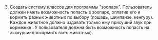 3. Создать систему классов для программы "зоопарк".
        Пользователь должен иметь возможность попасть в зоопарк, оплатив его и кормить разных животных по выбору
        (лошадь, шимпанзе, кенгуру). Каждое животное должно издавать только ему присущий звук при кормежке .
        У пользователя должна быть возможность попасть на экскурсию(покормить всех животных).
